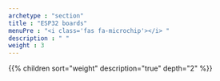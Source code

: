 ```yaml
---
archetype : "section"
title : "ESP32 boards"
menuPre : "<i class='fas fa-microchip'></i> "
description : " "
weight : 3
---
```

{{% children sort="weight" description="true" depth="2" %}}
